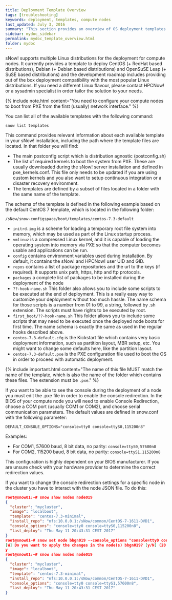 ```yaml
---
title: Deployment Template Overview
tags: [troubleshooting]
keywords: deployment, templates, compute nodes
last_updated: July 3, 2016
summary: "This section provides an overview of OS deployment templates for the compute nodes."
sidebar: mydoc_sidebar
permalink: mydoc_template_overview.html
folder: mydoc
---
```

sNow! supports multiple Linux distributions for the deployment for compute nodes. It currently provides a template to deploy CentOS (+ RedHat based distributions), Debian (+ Debian based distributions) and OpenSuSE Leap (+ SuSE based distributions) and the development roadmap includes providing out of the box deployment compatibility with the most popular Linux distributions. If you need a different Linux flavour, please contact HPCNow! or a sysadmin specialist in order tailor the solution to your needs.

{% include note.html content="You need to configure your compute nodes to boot from PXE from the first (usually) network interface." %}

You can list all of the available templates with the following command:
```
snow list templates
```
This command provides relevant information about each available template in your sNow! installation, including the path where the template files are located. In that folder you will find:
* The main postconfig script which is distribution agnostic (postconfig.sh)
* The list of required kernels to boot the system from PXE. These are usually downloaded during the sNow! server installation and defined in pxe_kernels.conf. This file only needs to be updated if you are using custom kernels and you also want to setup continuous integration or a disaster recovery environment.
* The templates are defined by a subset of files located in a folder with the same name of the template.

The schema of the template is defined in the following example based on the default CentOS 7 template, which is located in the following folder:
```
/sNow/snow-configspace/boot/templates/centos-7.3-default
```
* ```initrd.img``` is a scheme for loading a temporary root file system into memory, which may be used as part of the Linux startup process.
* ```vmlinuz``` is a compressed Linux kernel, and it is capable of loading the operating system into memory via PXE so that the computer becomes usable and applications can be run.
* ```config``` contains environment variables used during installation. By default, it contains the sNow! and HPCNow! user UID and GID.
* ```repos``` contains a list of package repositories and the url to the keys (if required). It supports unix path, https, http and ftp protocols.
* ```packages``` a complete list of packages to be installed during the deployment of the node
* ```??-hook-name.sh``` This folder also allows you to include some scripts to be executed at the end of deployment. This is a really easy way to customize your deployment without too much hassle. The name schema for those scripts is a number from 01 to 99, a string, followed by .sh extension. The scripts must have rights to be executed by root.
* ```first_boot/??-hook-name.sh``` This folder allows you to include some scripts that may need to be executed once the deployed node boots for first time. The name schema is exactly the same as used in the regular hooks described above.
* ```centos-7.3-default.cfg``` is the Kickstart file which contains very basic deployment information, such as partition layout, MBR setup, etc. You might want to change some defaults here, like the partition layout.
* ```centos-7.3-default.pxe``` is the PXE configuration file used to boot the OS in order to proceed with automatic deployment.

{% include important.html content="The name of this file MUST match the name of the template, which is also the name of the folder which contains these files. The extension must be ```.pxe```." %}

If you want to be able to see the console during the deployment of a node you must edit the .pxe file in order to enable the console redirection. In the BIOS of your compute node you will need to enable Console Redirection, choose a COM port (usually COM1 or COM2), and choose serial communication parameters. The default values are defined in snow.conf with the following parameter:
```
DEFAULT_CONSOLE_OPTIONS="console=tty0 console=ttyS0,115200n8"
```
Examples:
* For COM1, 57600 baud, 8 bit data, no parity: ```console=ttyS0,57600n8```
* For COM2, 115200 baud, 8 bit data, no parity: ```console=ttyS1,115200n8```

This configuration is highly dependent on your BIOS manufacturer. If you are unsure check with your hardware provider to determine the correct redirection values.

If you want to change the console redirection settings for a specific node in the cluster you have to interact with the node JSON file. To do this:

```json
root@snow01:~# snow show nodes node019
{
  "cluster": "mycluster",
  "image": "localboot",
  "template": "centos-7.3-minimal",
  "install_repo": "nfs:10.0.0.1:/sNow/common/CentOS-7-1611-DVD1",
  "console_options": "console=tty0 console=ttyS0,115200n8",
  "last_deploy": "Thu May 11 20:43:31 CEST 2017"
}
root@snow01~# snow set node bbgn019 --console_options "console=tty0 console=ttyS1,57600n8"
[W] Do you want to apply the changes in the node(s) bbgn019? [y/N] (20 seconds)  
y
root@snow01:~# snow show nodes node019
{
  "cluster": "mycluster",
  "image": "localboot",
  "template": "centos-7.3-minimal",
  "install_repo": "nfs:10.0.0.1:/sNow/common/CentOS-7-1611-DVD1",
  "console_options": "console=tty0 console=ttyS1,57600n8",
  "last_deploy": "Thu May 11 20:43:31 CEST 2017"
}
```
